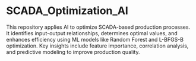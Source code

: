 # SCADA_Optimization_AI
This repository applies AI to optimize SCADA-based production processes. It identifies input-output relationships, determines optimal values, and enhances efficiency using ML models like Random Forest and L-BFGS-B optimization. Key insights include feature importance, correlation analysis, and predictive modeling to improve production quality.
